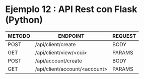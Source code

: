 # Ejemplo 12 : API Rest con Flask (Python)

|METODO|ENDPOINT|REQUEST|
|---|---|---|
|POST|/api/client/create|BODY|
|GET|/api/client/view/&lt;cui&gt;|PARAMS|
|POST|/api/account/create|BODY|
|GET|/api/client/account/&lt;account&gt;|PARAMS|
